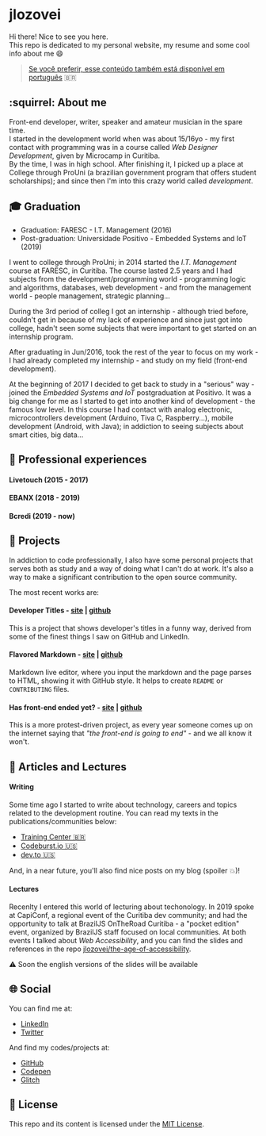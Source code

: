# jlozovei

Hi there! Nice to see you here.  
This repo is dedicated to my personal website, my resume and some cool info about me :smile:

> [Se você preferir, esse conteúdo também está disponível em português](https://github.com/jlozovei/me/blob/master/README-pt.md) 🇧🇷


## :squirrel: About me
Front-end developer, writer, speaker and amateur musician in the spare time.  
I started in the development world when was about 15/16yo - my first contact with programming was in a course called _Web Designer Development_, given by Microcamp in Curitiba.  
By the time, I was in high school. After finishing it, I picked up a place at College through ProUni (a brazilian government program that offers student scholarships); and since then I'm into this crazy world called _development_.


## :mortar_board: Graduation
- Graduation: FARESC - I.T. Management (2016)
- Post-graduation: Universidade Positivo - Embedded Systems and IoT (2019)

I went to college through ProUni; in 2014 started the _I.T. Management_ course at FARESC, in Curitiba. The course lasted 2.5 years and I had subjects from the development/programming world - programming logic and algorithms, databases, web development - and from the management world - people management, strategic planning...

During the 3rd period of colleg I got an internship - although tried before, couldn't get in because of my lack of experience and since just got into college, hadn't seen some subjects that were important to get started on an internship program.

After graduating in Jun/2016, took the rest of the year to focus on my work - I had already completed my internship - and study on my field (front-end development).

At the beginning of 2017 I decided to get back to study in a "serious" way - joined the _Embedded Systems and IoT_ postgraduation at Positivo. It was a big change for me as I started to get into another kind of development - the famous low level. In this course I had contact with analog electronic, microcontrollers development (Arduino, Tiva C, Raspberry...), mobile development (Android, with Java); in addiction to seeing subjects about smart cities, big data...


## :office: Professional experiences

#### Livetouch (2015 - 2017)


#### EBANX (2018 - 2019)


#### Bcredi (2019 - now)


## :rocket: Projects
In addiction to code professionally, I also have some personal projects that serves both as study and a way of doing what I can't do at work. It's also a way to make a significant contribution to the open source community.

The most recent works are:

#### Developer Titles - [site](https://developertitles.com/) | [github](https://github.com/jlozovei/developer-titles)
This is a project that shows developer's titles in a funny way, derived from some of the finest things I saw on GitHub and LinkedIn.

#### Flavored Markdown - [site](https://jlozovei.github.io/flavored-markdown/) | [github](https://github.com/jlozovei/flavored-markdown)
Markdown live editor, where you input the markdown and the page parses to HTML, showing it with GitHub style. It helps to create `README` or `CONTRIBUTING` files.

#### Has front-end ended yet? - [site](https://hasfrontendendedyet.com/) | [github](https://github.com/jlozovei/hasfrontendendedyet.com)
This is a more protest-driven project, as every year someone comes up on the internet saying that _"the front-end is going to end"_ - and we all know it won't.


## :necktie: Articles and Lectures

#### Writing
Some time ago I started to write about technology, careers and topics related to the development routine. You can read my texts in the publications/communities below:

- [Training Center 🇧🇷](https://medium.com/trainingcenter/) 
- [Codeburst.io 🇺🇸](https://codeburst.io/) 
- [dev.to 🇺🇸](https://dev.to/jlozovei) 

And, in a near future, you'll also find nice posts on my blog (spoiler :boom:)!


#### Lectures
Recenlty I entered this world of lecturing about techonology. In 2019 spoke at CapiConf, a regional event of the Curitiba dev community; and had the opportunity to talk at BrazilJS OnTheRoad Curitiba - a "pocket edition" event, organized by BrazilJS staff focused on local communities.
At both events I talked about _Web Accessibility_, and you can find the slides and references in the repo [jlozovei/the-age-of-accessibility](https://github.com/jlozovei/the-age-of-accessibility).

:warning: Soon the english versions of the slides will be available


## :globe_with_meridians: Social
You can find me at:

- [LinkedIn](https://linkedin.com/in/jlozovei)
- [Twitter](https://twitter.com/juliolozovei)

And find my codes/projects at:

- [GitHub](https://github.com/jlozovei)
- [Codepen](https://codepen.io/jlozovei)
- [Glitch](https://glitch.com/@jlozovei)


## :closed_lock_with_key: License
This repo and its content is licensed under the [MIT License](https://github.com/jlozovei/me/blob/master/LICENSE).
